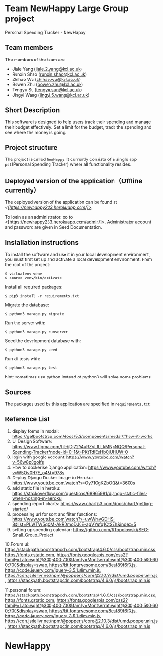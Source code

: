 # Team NewHappy Large Group project

Personal Spending Tracker - NewHappy

## Team members
The members of the team are:
- Jiale Yang (jiale.2.yang@kcl.ac.uk)
- Runxin Shao (runxin.shao@kcl.ac.uk)
- Zhihao Wu (zhihao.wu@kcl.ac.uk)
- Bowen Zhu (bowen.zhu@kcl.ac.uk)
- Tengyu Su (tengyu.sun@kcl.ac.uk)
- Jingyi Wang (jingyi.5.wang@kcl.ac.uk)


## Short Description
This software is designed to help users track their spending and manage their budget effectively. Set a limit for the budget, track the spending and see where the money is going.

## Project structure
The project is called `NewHappy`. It currently consists of a single app `pst`(Personal Spending Tracker) where all functionality resides.

## Deployed version of the application（Offline currently）
The deployed version of the application can be found at *<[https://newhappy233.herokuapp.com/]>*.

To login as an administrator, go to <[https://newhappy233.herokuapp.com/admin/]>. Administrator account and password are given in Seed Documentation.

## Installation instructions
To install the software and use it in your local development environment, you must first set up and activate a local development environment.  From the root of the project:

```
$ virtualenv venv
$ source venv/bin/activate
```

Install all required packages:

```
$ pip3 install -r requirements.txt
```

Migrate the database:

```
$ python3 manage.py migrate
```
Run the server with:

```
$ python3 manage.py runserver
```

Seed the development database with:

```
$ python3 manage.py seed
```

Run all tests with:
```
$ python3 manage.py test
```
hint: sometimes use python instead of python3 will solve some problems
## Sources
The packages used by this application are specified in `requirements.txt`

## Reference List
1. display forms in modal: https://getbootstrap.com/docs/5.3/components/modal/#how-it-works
2. UI Design Software: https://www.figma.com/file/jDj72Y4uRZvLfLLkMNpNQQ/Personal-Spending-Tracker?node-id=0-1&t=PKtTdIEeHb0jUHUW-0
3. login with google account: https://www.youtube.com/watch?v=56w8p0goIfs
4. How to dockerise Django application: https://www.youtube.com/watch?v=W5Ov0H7E_o4&t=978s
5. Deploy Django Docker Image to Heroku: https://www.youtube.com/watch?v=Oy71OgKZbOQ&t=3600s
6. add static file in heroku: https://stackoverflow.com/questions/68965981/django-static-files-when-hosting-in-heroku
7. spending report charts: https://www.chartjs3.com/docs/chart/getting-started/
8. processing url for sort and filter functions: https://www.youtube.com/watch?v=uwWmvGDHS-8&list=PLWTW5qCM-AkRDmoDJ0E-agVYufq1CtSZh&index=5
9. setting up spending calendar: https://github.com/RTopolowski/SEG-Small_Group_Project

 10.Forum ui: https://stackpath.bootstrapcdn.com/bootstrap/4.6.0/css/bootstrap.min.css, https://fonts.gstatic.com, https://fonts.googleapis.com/css2?family=Lato:wght@300;400;700&family=Montserrat:wght@300;400;500;600;700&display=swap, https://kit.fontawesome.com/8eaf89f6f3.js, https://code.jquery.com/jquery-3.5.1.slim.min.js, https://cdn.jsdelivr.net/npm/@popperjs/core@2.10.3/dist/umd/popper.min.js, https://stackpath.bootstrapcdn.com/bootstrap/4.6.0/js/bootstrap.min.js

 11.personal forum: https://stackpath.bootstrapcdn.com/bootstrap/4.6.0/css/bootstrap.min.css, https://fonts.gstatic.com, https://fonts.googleapis.com/css2?family=Lato:wght@300;400;700&family=Montserrat:wght@300;400;500;600;700&display=swap, https://kit.fontawesome.com/8eaf89f6f3.js, https://code.jquery.com/jquery-3.5.1.slim.min.js, https://cdn.jsdelivr.net/npm/@popperjs/core@2.10.3/dist/umd/popper.min.js, https://stackpath.bootstrapcdn.com/bootstrap/4.6.0/js/bootstrap.min.js

# NewHappy
